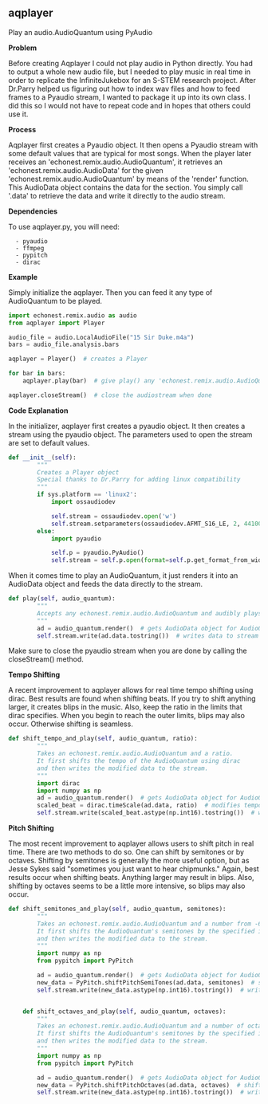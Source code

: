 ## aqplayer

Play an audio.AudioQuantum using PyAudio

**Problem**

Before creating Aqplayer I could not play audio in Python directly. You had to output a whole new audio file, but I needed to play music in real time in order to replicate the InfiniteJukebox for an S-STEM research project. After Dr.Parry helped us figuring out how to index wav files and how to feed frames to a Pyaudio stream, I wanted to package it up into its own class. I did this so I would not have to repeat code and in hopes that others could use it.


**Process**

Aqplayer first creates a Pyaudio object. It then opens a Pyaudio stream with some default values that are typical for most songs. When the player later receives an 'echonest.remix.audio.AudioQuantum', it retrieves an 'echonest.remix.audio.AudioData' for the given 'echonest.remix.audio.AudioQuantum' by means of the 'render' function. This AudioData object contains the data for the section. You simply call '.data' to retrieve the data and write it directly to the audio stream.  


**Dependencies**

To use aqplayer.py, you will need:

      - pyaudio
      - ffmpeg
      - pypitch
      - dirac

**Example**

Simply initialize the aqplayer.
Then you can feed it any type of AudioQuantum to be played.
```python
import echonest.remix.audio as audio
from aqplayer import Player

audio_file = audio.LocalAudioFile("15 Sir Duke.m4a")
bars = audio_file.analysis.bars

aqplayer = Player()  # creates a Player 

for bar in bars:
    aqplayer.play(bar)  # give play() any 'echonest.remix.audio.AudioQuantum' to be played (section, bar, beat, etc...)

aqplayer.closeStream()  # close the audiostream when done
```

**Code Explanation**

In the initializer, aqplayer first creates a pyaudio object. It then creates a stream using the pyaudio object. The parameters used to open the stream are set to default values.
```python
def __init__(self):
        """
        Creates a Player object
        Special thanks to Dr.Parry for adding linux compatibility
        """
        if sys.platform == 'linux2':
            import ossaudiodev

            self.stream = ossaudiodev.open('w')
            self.stream.setparameters(ossaudiodev.AFMT_S16_LE, 2, 44100)
        else:
            import pyaudio

            self.p = pyaudio.PyAudio()
            self.stream = self.p.open(format=self.p.get_format_from_width(2), channels=2, rate=44100, output=True)
```
When it comes time to play an AudioQuantum, it just renders it into an AudioData object and feeds the data directly to the stream.
```python
def play(self, audio_quantum):
        """
        Accepts any echonest.remix.audio.AudioQuantum and audibly plays it for you using pyaudio.
        """
        ad = audio_quantum.render()  # gets AudioData object for AudioQuantum
        self.stream.write(ad.data.tostring())  # writes data to stream
```
Make sure to close the pyaudio stream when you are done by calling the closeStream() method.

**Tempo Shifting**

A recent improvement to aqplayer allows for real time tempo shifting using dirac. Best results are found when shifting beats. If you try to shift anything larger, it creates blips in the music. Also, keep the ratio in the limits that dirac specifies. When you begin to reach the outer limits, blips may also occur. Otherwise shifting is seamless.

```python
def shift_tempo_and_play(self, audio_quantum, ratio):
        """
        Takes an echonest.remix.audio.AudioQuantum and a ratio.
        It first shifts the tempo of the AudioQuantum using dirac
        and then writes the modified data to the stream.
        """
        import dirac
        import numpy as np
        ad = audio_quantum.render()  # gets AudioData object for AudioQuantum
        scaled_beat = dirac.timeScale(ad.data, ratio)  # modifies tempo using dirac
        self.stream.write(scaled_beat.astype(np.int16).tostring())  # writes data to stream
```

**Pitch Shifting**

The most recent improvement to aqplayer allows users to shift pitch in real time. There are two methods to do so. One can shift by semitones or by octaves. Shifting by semitones is generally the more useful option, but as Jesse Sykes said "sometimes you just want to hear chipmunks." Again, best results occur when shifting beats. Anything larger may result in blips. Also, shifting by octaves seems to be a little more intensive, so blips may also occur.

```python
def shift_semitones_and_play(self, audio_quantum, semitones):
        """
        Takes an echonest.remix.audio.AudioQuantum and a number from -6 to 6.
        It first shifts the AudioQuantum's semitones by the specified input using pypitch
        and then writes the modified data to the stream.
        """
        import numpy as np
        from pypitch import PyPitch

        ad = audio_quantum.render()  # gets AudioData object for AudioQuantum
        new_data = PyPitch.shiftPitchSemiTones(ad.data, semitones)  # shifts semitones using pypitch
        self.stream.write(new_data.astype(np.int16).tostring())  # writes data to stream


    def shift_octaves_and_play(self, audio_quantum, octaves):
        """
        Takes an echonest.remix.audio.AudioQuantum and a number of octaves to shift by.
        It first shifts the AudioQuantum's semitones by the specified input using pypitch
        and then writes the modified data to the stream.
        """
        import numpy as np
        from pypitch import PyPitch

        ad = audio_quantum.render()  # gets AudioData object for AudioQuantum
        new_data = PyPitch.shiftPitchOctaves(ad.data, octaves)  # shifts octaves using pypitch
        self.stream.write(new_data.astype(np.int16).tostring())  # writes data to stream
```
